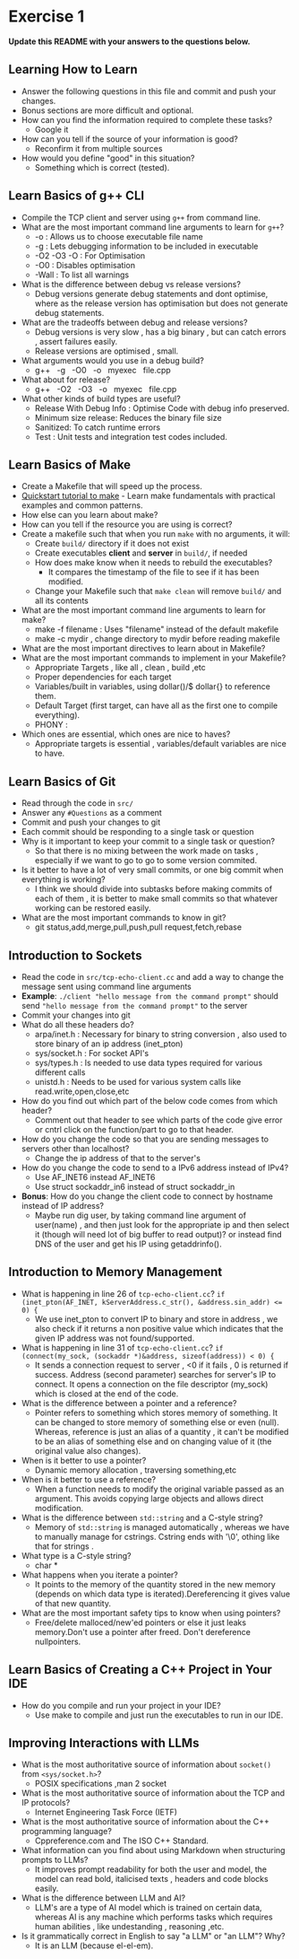 # Exercise 1

**Update this README with your answers to the questions below.**

## Learning How to Learn

- Answer the following questions in this file and commit and push your changes.
- Bonus sections are more difficult and optional.
- How can you find the information required to complete these tasks?
  - Google it 
- How can you tell if the source of your information is good?
  - Reconfirm it from multiple sources
- How would you define "good" in this situation?
  - Something which is correct (tested).

## Learn Basics of g++ CLI

- Compile the TCP client and server using `g++` from command line.
- What are the most important command line arguments to learn for `g++`?
  - -o : Allows us to choose executable file name
  - -g : Lets debugging information to be included in executable
  - -O2 -O3 -O : For Optimisation
  - -O0 : Disables optimisation
  - -Wall : To list all warnings
- What is the difference between debug vs release versions?
  - Debug versions generate debug statements and dont optimise, where as the release version has optimisation but does not generate debug statements.
- What are the tradeoffs between debug and release versions?
  - Debug versions is very slow , has a big binary , but can catch errors , assert failures easily.
  - Release versions are optimised , small. 
- What arguments would you use in a debug build?
   - g++ &nbsp; -g &nbsp; -O0 &nbsp; -o &nbsp; myexec &nbsp; file.cpp
- What about for release?
  - g++ &nbsp; -O2 &nbsp; -O3 &nbsp; -o &nbsp; myexec &nbsp; file.cpp
- What other kinds of build types are useful?
  - Release With Debug Info : Optimise Code with debug info preserved.    
  - Minimum size release: Reduces the binary file size
  - Sanitized: To catch runtime errors
  - Test : Unit tests and integration test codes included.

## Learn Basics of Make

- Create a Makefile that will speed up the process.
- [Quickstart tutorial to make](https://makefiletutorial.com/) - Learn make 
  fundamentals with practical examples and common patterns.
- How else can you learn about make?
- How can you tell if the resource you are using is correct?
- Create a makefile such that when you run `make` with no arguments, it will:
  - Create `build/` directory if it does not exist
  - Create executables **client** and **server** in `build/`, if needed
  - How does make know when it needs to rebuild the executables?
    - It compares the timestamp of the file to see if it has been modified.
  - Change your Makefile such that `make clean` will remove `build/` and all
    its contents
- What are the most important command line arguments to learn for make?
  - make -f filename : Uses "filename" instead of the default makefile
  - make -c mydir , change directory to mydir before reading makefile
- What are the most important directives to learn about in Makefile?
- What are the most important commands to implement in your Makefile?
  - Appropriate Targets , like all , clean , build ,etc
  - Proper dependencies for each target
  - Variables/built in variables, using dollar()/$ dollar{} to reference them.
  - Default Target (first target, can have all as the first one to compile everything).
  - PHONY :
- Which ones are essential, which ones are nice to haves?
    - Appropriate targets is essential , variables/default variables are nice to have.
## Learn Basics of Git

- Read through the code in `src/`
- Answer any `#Questions` as a comment
- Commit and push your changes to git
- Each commit should be responding to a single task or question
- Why is it important to keep your commit to a single task or question?
  - So that there is no mixing between the work made on tasks , especially if we want to go to go to some version commited.
- Is it better to have a lot of very small commits, or one big commit when 
  everything is working? 
    - I think we should divide into subtasks before making commits of each of them , it is better to make small commits so that whatever working can be restored easily.
- What are the most important commands to know in git?
  - git status,add,merge,pull,push,pull request,fetch,rebase 

## Introduction to Sockets

- Read the code in `src/tcp-echo-client.cc` and add a way to change the 
  message sent using command line arguments
- **Example**: `./client "hello message from the command prompt"` should send
  `"hello message from the command prompt"` to the server
- Commit your changes into git
- What do all these headers do?
  - arpa/inet.h : Necessary for binary to string conversion , also used to store binary of an ip address (inet_pton) 
  - sys/socket.h : For socket API's
  - sys/types.h : Is needed to use data types required for various different calls
  - unistd.h : Needs to be used for various system calls like read.write,open,close,etc
- How do you find out which part of the below code comes from which header?
  - Comment out that header to see which parts of the code give error or cntrl click on the function/part to go to that header.
- How do you change the code so that you are sending messages to servers
  other than localhost?
  - Change the ip address of that to the server's 
- How do you change the code to send to a IPv6 address instead of IPv4?
  - Use AF_INET6 instead AF_INET6
  - Use struct sockaddr_in6 instead of struct sockaddr_in
- **Bonus**: How do you change the client code to connect by hostname instead
  of IP address?
  - Maybe run dig user, by taking command line argument of user(name) , and then just look for the appropriate ip and then select it (though will need lot of big buffer to read output)? or instead find DNS of the user and get his IP using getaddrinfo().
## Introduction to Memory Management

- What is happening in line 26 of `tcp-echo-client.cc`? 
  `if (inet_pton(AF_INET, kServerAddress.c_str(), &address.sin_addr) <= 0) {`
    - We use inet_pton to convert IP to binary and store in address , we also check if it returns a non positive value which indicates that the given IP address was not found/supported.
- What is happening in line 31 of `tcp-echo-client.cc`?
  `if (connect(my_sock, (sockaddr *)&address, sizeof(address)) < 0) {`
  - It sends a connection request to server , <0 if it fails , 0 is returned if success. Address (second parameter) searches for server's IP to connect. It opens a connection on the file descriptor (my_sock) which is closed at the end of the code.
- What is the difference between a pointer and a reference?
  - Pointer refers to something which stores memory of something. It can be changed to store memory of something else or even (null). Whereas, reference is just an alias of a quantity , it can't be modified to be an alias of something else and on changing value of it (the original value also changes). 
- When is it better to use a pointer?
  - Dynamic memory allocation , traversing something,etc
- When is it better to use a reference?
  - When a function needs to modify the original variable passed as an argument. This avoids copying large objects and allows direct modification.
- What is the difference between `std::string` and a C-style string?
  - Memory of `std::string` is managed automatically , whereas we have to manually manage for cstrings. Cstring ends with '\0', othing like that for strings .
- What type is a C-style string?
  - char *
- What happens when you iterate a pointer?
  - It points to the memory of the quantity stored in the new memory (depends on which data type is iterated).Dereferencing it gives value of that new quantity.
- What are the most important safety tips to know when using pointers?
  - Free/delete malloced/new'ed pointers or else it just leaks memory.Don't use a pointer after freed. Don't dereference nullpointers. 
## Learn Basics of Creating a C++ Project in Your IDE

- How do you compile and run your project in your IDE?
  - Use make to compile and just run the executables to run in our IDE.
## Improving Interactions with LLMs

- What is the most authoritative source of information about `socket()`
  from `<sys/socket.h>`?
  - POSIX specifications ,man 2 socket
- What is the most authoritative source of information about the TCP and IP
  protocols?
   -  Internet Engineering Task Force (IETF) 
- What is the most authoritative source of information about the C++
  programming language?
   - Cppreference.com and The ISO C++ Standard.
- What information can you find about using Markdown when structuring prompts 
  to LLMs?
    - It improves prompt readability for both the user and model, the model can read bold, italicised texts , headers and code blocks easily.
- What is the difference between LLM and AI?
  - LLM's are a type of AI model which is trained on certain data, whereas AI is any machine which performs tasks which requires human abilities , like undestanding , reasoning ,etc.
- Is it grammatically correct in English to say "a LLM" or "an LLM"? Why?
  - It is an LLM (because el-el-em).